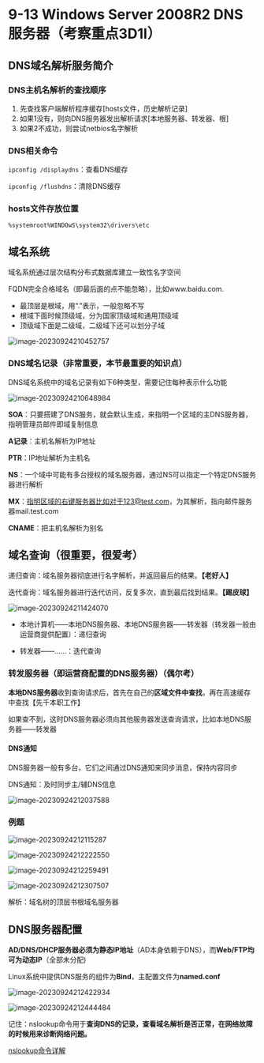 # 9-13 Windows Server 2008R2 DNS服务器（考察重点3D1I）

## DNS域名解析服务简介

### DNS主机名解析的查找顺序

1. 先查找客户端解析程序缓存[hosts文件，历史解析记录]
2. 如果1没有，则向DNS服务器发出解析请求[本地服务器、转发器、根]
3. 如果2不成功，则尝试netbios名字解析

### DNS相关命令

`ipconfig /displaydns`：查看DNS缓存

`ipconfig /flushdns`：清除DNS缓存

### hosts文件存放位置

`%systemroot%WINDOwS\system32\drivers\etc`

## 域名系统

域名系统通过层次结构分布式数据库建立一致性名字空间

FQDN完全合格域名（即最后面的点不能忽略），比如www.baidu.com.

- 最顶层是根域，用“.”表示，一般忽略不写
- 根域下面时候顶级域，分为国家顶级域和通用顶级域
- 顶级域下面是二级域，二级域下还可以划分子域

![image-20230924210452757](https://img.yatjay.top/md/image-20230924210452757.png)

### DNS域名记录（非常重要，本节最重要的知识点）

DNS域名系统中的域名记录有如下6种类型，需要记住每种表示什么功能

![image-20230924210648984](https://img.yatjay.top/md/image-20230924210648984.png)

**SOA**：只要搭建了DNS服务，就会默认生成，来指明一个区域的主DNS服务器，指明管理员邮件即域复制信息

**A记录**：主机名解析为IP地址

**PTR**：IP地址解析为主机名

**NS**：一个域中可能有多台授权的域名服务器，通过NS可以指定一个特定DNS服务器进行解析

**MX**：指明区域的右键服务器比如对于123@test.com，为其解析，指向邮件服务器mail.test.com

**CNAME**：把主机名解析为别名

## 域名查询（很重要，很爱考）

递归查询：域名服务器彻底进行名字解析，并返回最后的结果。**【老好人】**

迭代查询：域名服务器进行迭代访问，反复多次，直到最后找到结果。**【踢皮球】**

![image-20230924211424070](https://img.yatjay.top/md/image-20230924211424070.png)

- 本地计算机——本地DNS服务器、本地DNS服务器——转发器（转发器一般由运营商提供配置）：递归查询

- 转发器——……：迭代查询

### 转发服务器（即运营商配置的DNS服务器）（偶尔考）

**本地DNS服务器**收到查询请求后，首先在自己的**区域文件中查找**，再在高速缓存中查找【先千本职工作】

如果查不到，这时DNS服务器必须向其他服务器发送查询请求，比如本地DNS服务器——转发器

#### DNS通知

DNS服务器一般有多台，它们之间通过DNS通知来同步消息，保持内容同步

DNS通知：及时同步主/辅DNS信息

![image-20230924212037588](https://img.yatjay.top/md/image-20230924212037588.png)

### 例题

![image-20230924212115287](https://img.yatjay.top/md/image-20230924212115287.png)

![image-20230924212222550](https://img.yatjay.top/md/image-20230924212222550.png)

![image-20230924212259491](https://img.yatjay.top/md/image-20230924212259491.png)

![image-20230924212307507](https://img.yatjay.top/md/image-20230924212307507.png)

解析：域名树的顶层书根域名服务器

## DNS服务器配置

**AD/DNS/DHCP服务器必须为静态IP地址**（AD本身依赖于DNS），而**Web/FTP均可为动态IP**（全部未分配)

Linux系统中提供DNS服务的组件为**Bind**，主配置文件为**named.conf**

![image-20230924212422934](https://img.yatjay.top/md/image-20230924212422934.png)

![image-20230924212444484](https://img.yatjay.top/md/image-20230924212444484.png)

记住：nslookup命令用于**查询DNS的记录，查看域名解析是否正常，在网络故障的时候用来诊断网络问题。**

[nslookup命令详解](https://blog.csdn.net/violet_echo_0908/article/details/52033725)